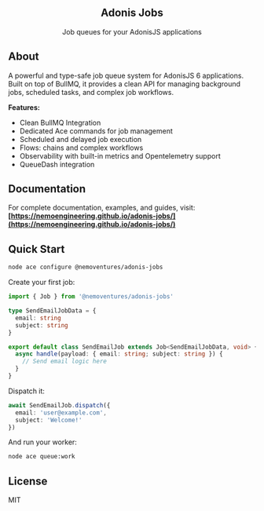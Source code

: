 <div align="center">
  <h2><b>Adonis Jobs</b></h2>
  <p>Job queues for your AdonisJS applications</p>
</div>

## About

A powerful and type-safe job queue system for AdonisJS 6 applications. Built on top of BullMQ, it provides a clean API for managing background jobs, scheduled tasks, and complex job workflows.

**Features:**
- Clean BullMQ Integration
- Dedicated Ace commands for job management
- Scheduled and delayed job execution
- Flows: chains and complex workflows
- Observability with built-in metrics and Opentelemetry support
- QueueDash integration

## Documentation

For complete documentation, examples, and guides, visit: **[https://nemoengineering.github.io/adonis-jobs/](https://nemoengineering.github.io/adonis-jobs/)**

## Quick Start

```bash
node ace configure @nemoventures/adonis-jobs
```

Create your first job:

```typescript
import { Job } from '@nemoventures/adonis-jobs'

type SendEmailJobData = {
  email: string
  subject: string
}

export default class SendEmailJob extends Job<SendEmailJobData, void> {
  async handle(payload: { email: string; subject: string }) {
    // Send email logic here
  }
}
```

Dispatch it:

```typescript
await SendEmailJob.dispatch({ 
  email: 'user@example.com', 
  subject: 'Welcome!' 
})
```

And run your worker:

```bash
node ace queue:work
```

## License

MIT

